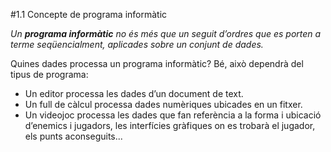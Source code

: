 #1.1 Concepte de programa informàtic

_Un **programa informàtic** no és més que un seguit d’ordres que es porten a
terme seqüencialment, aplicades sobre un conjunt de dades._

Quines dades processa un programa informàtic? Bé, això dependrà del tipus de
programa:
* Un editor processa les dades d’un document de text.
* Un full de càlcul processa dades numèriques ubicades en un fitxer.
* Un videojoc processa les dades que fan referència a la forma i ubicació
d’enemics i jugadors, les interfícies gràfiques on es trobarà el jugador, els
punts aconseguits...

